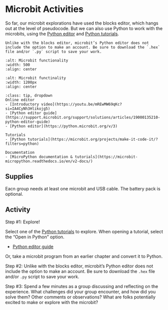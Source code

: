 # Microbit Activities

So far, our microbit explorations have used the blocks editor, which hangs out at the level of pseudocode. But we can also use Python to work with the microbits, using the [Python editor](https://python.microbit.org/v/3) and [Python tutorials](https://microbit.org/projects/make-it-code-it/?filters=python).

```{note}
Unlike with the blocks editor, microbit’s Python editor does not include the option to make an account. Be sure to download the `.hex` file and/or `.py` script to save your work.
```

```{image} https://cdn.sanity.io/images/ajwvhvgo/production/00657b75b7742fc80c54051967c443686389c10e-1272x567.png?w=870&q=80&fit=max&auto=format
:alt: Microbit functionality
:width: 500
:align: center
```

```{image} https://microbit-challenges.readthedocs.io/en/latest/_images/microbit-hardware-access.jpg
:alt: Microbit functinality
:width: 1200px
:align: center
```

```{admonition} Resources
:class: tip, dropdown
Online editor
- [Introductory video](https://youtu.be/mREwMW69qKc?si=IA4CyNh3Hlikojg5)
- [Python editor guide](https://support.microbit.org/support/solutions/articles/19000135210-python-editor-guide)
- [Python editor](https://python.microbit.org/v/3)

Tutorials
- [Python tutorials](https://microbit.org/projects/make-it-code-it/?filters=python)

Documentation
- [MicroPython documentation & tutorials](https://microbit-micropython.readthedocs.io/en/v2-docs/)
```

## Supplies 

Eacn group needs at least one microbit and USB cable. The battery pack is optional.

## Activity

Step #1: Explore! 

Select one of the [Python tutorials](https://microbit.org/projects/make-it-code-it/?filters=python) to explore. When opening a tutorial, select the “Open in Python” option.
- [Python editor guide](https://support.microbit.org/support/solutions/articles/19000135210-python-editor-guide)

Or, take a microbit program from an earlier chapter and convert it to Python.

Step #2: Unlike with the blocks editor, microbit’s Python editor does not include the option to make an account. Be sure to download the `.hex` file and/or `.py` script to save your work.

Step #3: Spend a few minutes as a group discussing and reflecting on the experience. What challenges did your group encounter, and how did you solve them? Other comments or observations? What are folks potentially excited to make or explore with the microbit?